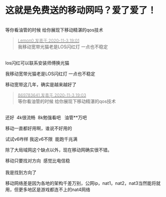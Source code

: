 # 这就是免费送的移动网吗？爱了爱了！


<img id="aimg_RtzKo" onclick="zoom(this, this.src, 0, 0, 0)" class="zoom" src="https://s1.ax1x.com/2020/11/03/Byh73F.png" onmouseover="img_onmouseoverfunc(this)" onload="thumbImg(this)" border="0" alt="" />

等你看油管的时候 给你展现下移动精湛的qos技术

<div class="quote"><blockquote><font size="2"><a href="https://www.hostloc.com/forum.php?mod=redirect&amp;goto=findpost&amp;pid=9397496&amp;ptid=761963" target="_blank"><font color="#999999">Lemon0 发表于 2020-11-3 19:01</font></a></font><br />
我移动宽带光猫老是LOS闪红灯 一点也不稳定</blockquote></div><br />
los闪红可以联系安装师傅换光猫<img id="aimg_YjFik" onclick="zoom(this, this.src, 0, 0, 0)" class="zoom" src="https://cdn.jsdelivr.net/gh/hishis/forum-master/public/images/patch.gif" onmouseover="img_onmouseoverfunc(this)" onload="thumbImg(this)" border="0" alt="" />

我移动宽带光猫老是LOS闪红灯 一点也不稳定

移动宽带这几年，确实是越来越好了<img src="static/image/smiley/yct/022.gif" smilieid="42" border="0" alt="" />

<div class="quote"><blockquote><font size="2"><a href="https://www.hostloc.com/forum.php?mod=redirect&amp;goto=findpost&amp;pid=9397507&amp;ptid=761963" target="_blank"><font color="#999999">869783641 发表于 2020-11-3 19:03</font></a></font><br />
等你看油管的时候 给你展现下移动精湛的qos技术</blockquote></div><br />
还好&nbsp;&nbsp;4k很流畅&nbsp;&nbsp;8k勉强看吧&nbsp; &nbsp;油管**万吧

移动一直都好用啊，谁说不好用的

<img src="static/image/smiley/default/lol.gif" smilieid="12" border="0" alt="" />试试v6咋样 我这v6不限&nbsp;&nbsp;能跑千兆满<img id="aimg_J98SG" onclick="zoom(this, this.src, 0, 0, 0)" class="zoom" src="https://cdn.jsdelivr.net/gh/hishis/forum-master/public/images/patch.gif" onmouseover="img_onmouseoverfunc(this)" onload="thumbImg(this)" border="0" alt="" />

除了大局域网这个缺点以外，现在移动网确实很不错。

移动只要找对方向&nbsp;&nbsp;感觉比电信稳&nbsp;&nbsp;<br />
<br />
我是找到方向了<img src="static/image/smiley/yct/010.gif" smilieid="41" border="0" alt="" /><img id="aimg_kJQPA" onclick="zoom(this, this.src, 0, 0, 0)" class="zoom" src="https://cdn.jsdelivr.net/gh/hishis/forum-master/public/images/patch.gif" onmouseover="img_onmouseoverfunc(this)" onload="thumbImg(this)" border="0" alt="" />

移动网络差是因为各地的架构千差万别，公网ip，nat1，nat2，nat3当然能将就用，但更多地区是游戏都连不上的nat4网络
